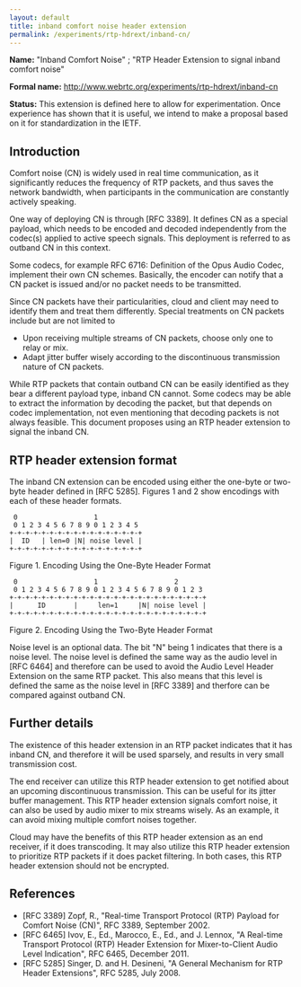 ```yaml
---
layout: default
title: inband comfort noise header extension
permalink: /experiments/rtp-hdrext/inband-cn/
---
```


**Name:** "Inband Comfort Noise" ; "RTP Header Extension to signal inband comfort noise"

**Formal name:** <http://www.webrtc.org/experiments/rtp-hdrext/inband-cn>

**Status:** This extension is defined here to allow for experimentation. Once experience has shown that it is useful, we intend to make a proposal based on it for standardization in the IETF.

## Introduction

Comfort noise \(CN\) is widely used in real time communication, as it significantly reduces the frequency of RTP packets, and thus saves the network bandwidth, when participants in the communication are constantly actively speaking.

One way of deploying CN is through \[RFC 3389\]. It defines CN as a special payload, which needs to be encoded and decoded independently from the codec\(s\) applied to active speech signals. This deployment is referred to as outband CN in this context.

Some codecs, for example RFC 6716: Definition of the Opus Audio Codec, implement their own CN schemes. Basically, the encoder can notify that a CN packet is issued and/or no packet needs to be transmitted.

Since CN packets have their particularities, cloud and client may need to identify them and treat them differently. Special treatments on CN packets include but are not limited to

* Upon receiving multiple streams of CN packets, choose only one to relay or mix.
* Adapt jitter buffer wisely according to the discontinuous transmission nature of CN packets.

While RTP packets that contain outband CN can be easily identified as they bear a different payload type, inband CN cannot. Some codecs may be able to extract the information by decoding the packet, but that depends on codec implementation, not even mentioning that decoding packets is not always feasible. This document proposes using an RTP header extension to signal the inband CN. 

## RTP header extension format

The inband CN extension can be encoded using either the one-byte or two-byte header defined in \[RFC 5285\]. Figures 1 and 2 show encodings with each of these header formats.

     0                   1
     0 1 2 3 4 5 6 7 8 9 0 1 2 3 4 5
    +-+-+-+-+-+-+-+-+-+-+-+-+-+-+-+-+
    |  ID   | len=0 |N| noise level |
    +-+-+-+-+-+-+-+-+-+-+-+-+-+-+-+-+

Figure 1. Encoding Using the One-Byte Header Format

     0                   1                   2
     0 1 2 3 4 5 6 7 8 9 0 1 2 3 4 5 6 7 8 9 0 1 2 3
    +-+-+-+-+-+-+-+-+-+-+-+-+-+-+-+-+-+-+-+-+-+-+-+-+
    |      ID       |     len=1     |N| noise level |
    +-+-+-+-+-+-+-+-+-+-+-+-+-+-+-+-+-+-+-+-+-+-+-+-+

Figure 2. Encoding Using the Two-Byte Header Format

Noise level is an optional data. The bit "N" being 1 indicates that there is a noise level. The noise level is defined the same way as the audio level in \[RFC 6464\] and therefore can be used to avoid the Audio Level Header Extension on the same RTP packet. This also means that this level is defined the same as the noise level in \[RFC 3389\] and therfore can be compared against outband CN.

## Further details

The existence of this header extension in an RTP packet indicates that it has inband CN, and therefore it will be used sparsely, and results in very small transmission cost.

The end receiver can utilize this RTP header extension to get notified about an upcoming discontinuous transmission. This can be useful for its jitter buffer management. This RTP header extension signals comfort noise, it can also be used by audio mixer to mix streams wisely. As an example, it can avoid mixing multiple comfort noises together.

Cloud may have the benefits of this RTP header extension as an end receiver, if it does transcoding. It may also utilize this RTP header extension to prioritize RTP packets if it does packet filtering. In both cases, this RTP header extension should not be encrypted.

## References
* \[RFC 3389\] Zopf, R., "Real-time Transport Protocol \(RTP\) Payload for Comfort Noise \(CN\)", RFC 3389, September 2002.
* \[RFC 6465\] Ivov, E., Ed., Marocco, E., Ed., and J. Lennox, "A Real-time Transport Protocol \(RTP\) Header Extension for Mixer-to-Client Audio Level Indication", RFC 6465, December 2011.
* \[RFC 5285\] Singer, D. and H. Desineni, "A General Mechanism for RTP Header Extensions", RFC 5285, July 2008.
